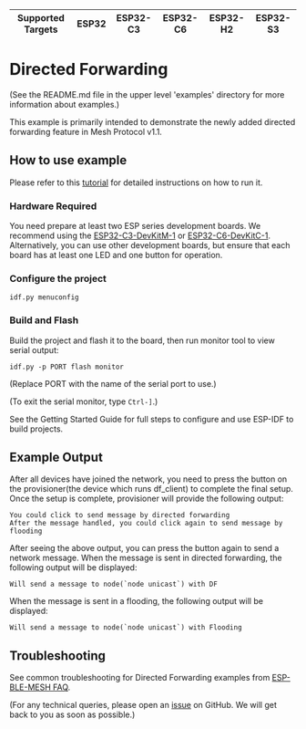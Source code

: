 | Supported Targets | ESP32 | ESP32-C3 | ESP32-C6 | ESP32-H2 | ESP32-S3 |
| ----------------- | ----- | -------- | -------- | -------- | -------- |

# Directed Forwarding

(See the README.md file in the upper level 'examples' directory for more information about examples.)

This example is primarily intended to demonstrate the newly added directed forwarding feature in Mesh Protocol v1.1.

## How to use example

Please refer to this [tutorial](tutorial/BLE_Mesh_Directed_Forwarding_Example_Walkthrough.md) for detailed instructions on how to run it.


### Hardware Required
You need prepare at least two ESP series development boards. We recommend using the [ESP32-C3-DevKitM-1](https://docs.espressif.com/projects/esp-idf/en/latest/esp32c3/hw-reference/esp32c3/user-guide-devkitm-1.html) or [ESP32-C6-DevKitC-1](https://docs.espressif.com/projects/espressif-esp-dev-kits/en/latest/esp32c6/esp32-c6-devkitc-1/user_guide.html#). Alternatively, you can use other development boards, but ensure that each board has at least one LED and one button for operation.
### Configure the project

```
idf.py menuconfig
```

### Build and Flash

Build the project and flash it to the board, then run monitor tool to view serial output:

```
idf.py -p PORT flash monitor
```

(Replace PORT with the name of the serial port to use.)

(To exit the serial monitor, type ``Ctrl-]``.)

See the Getting Started Guide for full steps to configure and use ESP-IDF to build projects.

## Example Output
After all devices have joined the network, you need to press the button on the provisioner(the device which runs df_client) to complete the final setup. Once the setup is complete, provisioner will provide the following output:

```
You could click to send message by directed forwarding
After the message handled, you could click again to send message by flooding
```
After seeing the above output, you can press the button again to send a network message. When the message is sent in directed forwarding, the following output will be displayed: 
```
Will send a message to node(`node unicast`) with DF
```
When the message is sent in a flooding, the following output will be displayed:
```
Will send a message to node(`node unicast`) with Flooding
```
## Troubleshooting

See common troubleshooting for Directed Forwarding examples from [ESP-BLE-MESH FAQ](https://docs.espressif.com/projects/esp-idf/en/latest/esp32/api-guides/esp-ble-mesh/ble-mesh-index.html#esp-ble-mesh-faq).

(For any technical queries, please open an [issue](https://github.com/espressif/esp-idf/issues) on GitHub. We will get back to you as soon as possible.)
